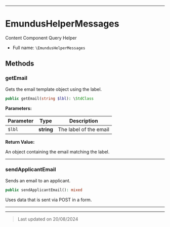 ***

# EmundusHelperMessages

Content Component Query Helper



* Full name: `\EmundusHelperMessages`




## Methods


### getEmail

Gets the email template object using the label.

```php
public getEmail(string $lbl): \StdClass
```








**Parameters:**

| Parameter | Type | Description |
|-----------|------|-------------|
| `$lbl` | **string** | The label of the email |


**Return Value:**

An object containing the email matching the label.




***

### sendApplicantEmail

Sends an email to an applicant.

```php
public sendApplicantEmail(): mixed
```

Uses data that is sent via POST in a form.










***


***
> Last updated on 20/08/2024
